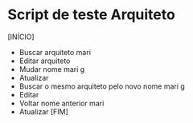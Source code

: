 # Script de teste Arquiteto

[INÍCIO]
- Buscar arquiteto	mari
- Editar arquiteto	
- Mudar nome		mari g
- Atualizar
- Buscar o mesmo arquiteto pelo novo nome	mari g
- Editar
- Voltar nome anterior	mari
- Atualizar
[FIM]